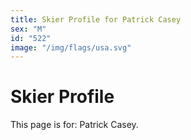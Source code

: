 ```yaml
---
title: Skier Profile for Patrick Casey
sex: "M"
id: "522"
image: "/img/flags/usa.svg" 
---
```


# Skier Profile

This page is for: Patrick Casey.
    